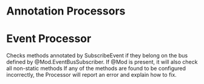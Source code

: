 # Annotation Processors

# Event Processor

Checks methods annotated by SubscribeEvent if they belong on the bus
defined by @Mod.EventBusSubscriber. 
If @Mod is present, it will also check all non-static methods
If any of the methods are found to be configured incorrectly, the Processor
will report an error and explain how to fix.
